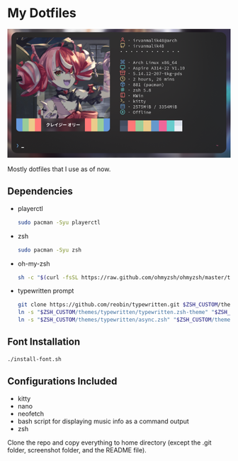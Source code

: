 # My Dotfiles

![ss](https://github.com/irvanmalik48/Dotfiles/blob/master/screenshot/image.png)

Mostly dotfiles that I use as of now.

## Dependencies

- playerctl

  ```bash
  sudo pacman -Syu playerctl
  ```

- zsh

  ```bash
  sudo pacman -Syu zsh
  ```

- oh-my-zsh

  ```bash
  sh -c "$(curl -fsSL https://raw.github.com/ohmyzsh/ohmyzsh/master/tools/install.sh)"
  ```

- typewritten prompt

  ```bash
  git clone https://github.com/reobin/typewritten.git $ZSH_CUSTOM/themes/typewritten;
  ln -s "$ZSH_CUSTOM/themes/typewritten/typewritten.zsh-theme" "$ZSH_CUSTOM/themes/typewritten.zsh-theme";
  ln -s "$ZSH_CUSTOM/themes/typewritten/async.zsh" "$ZSH_CUSTOM/themes/async";
  ```

## Font Installation

```bash
./install-font.sh
```

## Configurations Included

- kitty
- nano
- neofetch
- bash script for displaying music info as a command output
- zsh

Clone the repo and copy everything to home directory (except the .git folder, screenshot folder, and the README file).
